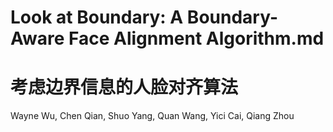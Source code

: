 # Look at Boundary: A Boundary-Aware Face Alignment Algorithm.md
# 考虑边界信息的人脸对齐算法
Wayne Wu, Chen Qian, Shuo Yang, Quan Wang, Yici Cai, Qiang Zhou

